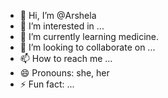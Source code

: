 - 👋 Hi, I’m @Arshela
- 👀 I’m interested in ...
- 🌱 I’m currently learning medicine.
- 💞️ I’m looking to collaborate on ...
- 📫 How to reach me ...
- 😄 Pronouns: she, her
- ⚡ Fun fact: ...

<!---
Arshela/Arshela is a ✨ special ✨ repository because its `README.md` (this file) appears on your GitHub profile.
You can click the Preview link to take a look at your changes.
--->
